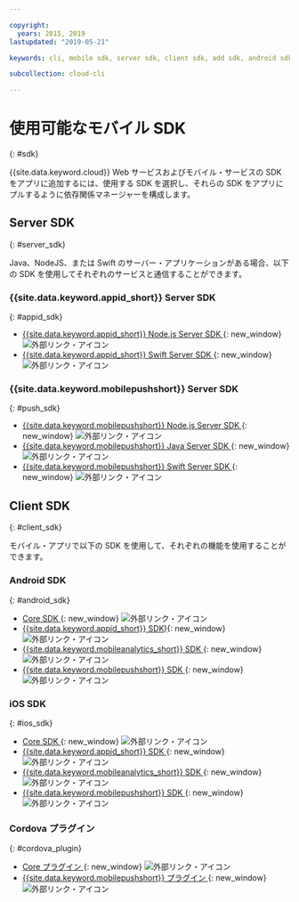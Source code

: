 ```yaml
---

copyright:
  years: 2015, 2019
lastupdated: "2019-05-21"

keywords: cli, mobile sdk, server sdk, client sdk, add sdk, android sdk, cordova

subcollection: cloud-cli

---
```


# 使用可能なモバイル SDK
{: #sdk}

{{site.data.keyword.cloud}} Web サービスおよびモバイル・サービスの SDK をアプリに追加するには、使用する SDK を選択し、それらの SDK をアプリにプルするように依存関係マネージャーを構成します。

## Server SDK
{: #server_sdk}

Java、NodeJS、または Swift のサーバー・アプリケーションがある場合、以下の SDK を使用してそれぞれのサービスと通信することができます。

### {{site.data.keyword.appid_short}} Server SDK
{: #appid_sdk}

- [{{site.data.keyword.appid_short}} Node.js Server SDK ](https://github.com/ibm-cloud-security/appid-serversdk-nodejs){: new_window} ![外部リンク・アイコン](../../icons/launch-glyph.svg "外部リンク・アイコン")
- [{{site.data.keyword.appid_short}} Swift Server SDK ](https://github.com/ibm-cloud-security/appid-serversdk-swift){: new_window} ![外部リンク・アイコン](../icons/launch-glyph.svg "外部リンク・アイコン")

### {{site.data.keyword.mobilepushshort}} Server SDK
{: #push_sdk}

- [{{site.data.keyword.mobilepushshort}} Node.js Server SDK ](https://github.com/ibm-bluemix-mobile-services/bms-pushnotifications-serversdk-nodejs){: new_window} ![外部リンク・アイコン](../../icons/launch-glyph.svg "外部リンク・アイコン")
- [{{site.data.keyword.mobilepushshort}} Java Server SDK ](https://github.com/ibm-bluemix-mobile-services/bms-pushnotifications-serversdk-java){: new_window} ![外部リンク・アイコン](../../icons/launch-glyph.svg "外部リンク・アイコン")
- [{{site.data.keyword.mobilepushshort}} Swift Server SDK ](https://github.com/ibm-bluemix-mobile-services/bms-pushnotifications-serversdk-swift){: new_window} ![外部リンク・アイコン](../../icons/launch-glyph.svg "外部リンク・アイコン")

## Client SDK
{: #client_sdk}

モバイル・アプリで以下の SDK を使用して、それぞれの機能を使用することができます。

### Android SDK
{: #android_sdk}

- [Core SDK ](https://github.com/ibm-bluemix-mobile-services/bms-clientsdk-android-core){: new_window} ![外部リンク・アイコン](../../icons/launch-glyph.svg "外部リンク・アイコン")
- [{{site.data.keyword.appid_short}} SDK)](https://github.com/ibm-cloud-security/appid-clientsdk-android){: new_window} ![外部リンク・アイコン](../../icons/launch-glyph.svg "外部リンク・アイコン")
- [{{site.data.keyword.mobileanalytics_short}} SDK ](https://github.com/ibm-bluemix-mobile-services/bms-clientsdk-android-analytics){: new_window} ![外部リンク・アイコン](../../icons/launch-glyph.svg "外部リンク・アイコン")
- [{{site.data.keyword.mobilepushshort}} SDK ](https://github.com/ibm-bluemix-mobile-services/bms-clientsdk-android-push){: new_window} ![外部リンク・アイコン](../../icons/launch-glyph.svg "外部リンク・アイコン")

### iOS SDK
{: #ios_sdk}

- [Core SDK ](https://github.com/ibm-bluemix-mobile-services/bms-clientsdk-swift-core){: new_window} ![外部リンク・アイコン](../../icons/launch-glyph.svg "外部リンク・アイコン")
- [{{site.data.keyword.appid_short}} SDK ](https://github.com/ibm-cloud-security/appid-clientsdk-swift){: new_window} ![外部リンク・アイコン](../../icons/launch-glyph.svg "外部リンク・アイコン")
- [{{site.data.keyword.mobileanalytics_short}} SDK ](https://github.com/ibm-bluemix-mobile-services/bms-clientsdk-swift-analytics){: new_window} ![外部リンク・アイコン](../../icons/launch-glyph.svg "外部リンク・アイコン")
- [{{site.data.keyword.mobilepushshort}} SDK ](https://github.com/ibm-bluemix-mobile-services/bms-clientsdk-swift-push){: new_window} ![外部リンク・アイコン](../../icons/launch-glyph.svg "外部リンク・アイコン")

### Cordova プラグイン
{: #cordova_plugin}

- [Core プラグイン ](https://github.com/ibm-bluemix-mobile-services/bms-clientsdk-cordova-plugin-core){: new_window} ![外部リンク・アイコン](../../icons/launch-glyph.svg "外部リンク・アイコン")
- [{{site.data.keyword.mobilepushshort}} プラグイン ](https://github.com/ibm-bluemix-mobile-services/bms-clientsdk-cordova-plugin-push){: new_window} ![外部リンク・アイコン](../../icons/launch-glyph.svg "外部リンク・アイコン")
